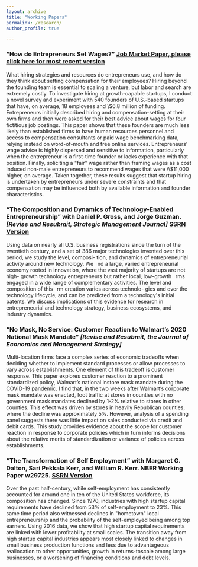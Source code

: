 ```yaml
---
layout: archive
title: "Working Papers"
permalink: /research/
author_profile: true

---
```



### “How do Entrepreneurs Set Wages?” [Job Market Paper, please click here for most recent version](/files/JMP_currentdraft.pdf)

What hiring strategies and resources do entrepreneurs use, and how do they think about setting compensation for their employees? 
Hiring beyond the founding team is essential to scaling a venture, but labor and search are extremely costly. To investigate hiring at growth-capable startups, 
I conduct a novel survey and experiment with 540 founders of U.S.-based startups that have, on average, 18 employees and \\$6.8 million of funding. 
Entrepreneurs initially described hiring and compensation-setting at their own firms and then were asked for their best advice about wages for four fictitious job postings. 
This paper shows that these founders are much less likely than established firms to have human resources personnel and access to compensation consultants or paid wage benchmarking data, relying instead on word-of-mouth and free online services. Entrepreneurs' wage advice is highly dispersed and sensitive to information, particularly when the entrepreneur is a first-time founder or lacks experience with that position.
Finally, soliciting a "fair" wage rather than framing wages as a cost induced non-male entrepreneurs to recommend wages that were \\$11,000 higher, on average. 
Taken together, these results suggest that startup hiring is undertaken by entrepreneurs under severe constraints and that compensation may be influenced both 
by available information and founder characteristics. 

### “The Composition and Dynamics of Technology-Enabled Entrepreneurship” with Daniel P. Gross, and Jorge Guzman. *[Revise and Resubmit, Strategic Management Journal]* [SSRN Version](https://papers.ssrn.com/sol3/papers.cfm?abstract_id=4383445) 

Using data on nearly all U.S. business registrations since the turn of the twentieth century,
and a set of 386 major technologies invented over this period, we study the level, composi-
tion, and dynamics of entrepreneurial activity around new technology. We  nd a large, varied
entrepreneurial economy rooted in innovation, where the vast majority of startups are not high-
growth technology entrepreneurs but rather local, low-growth  rms engaged in a wide range of
complementary activities. The level and composition of this  rm creation varies across technolo-
gies and over the technology lifecycle, and can be predicted from a technology's initial patents.
We discuss implications of this evidence for research in entrepreneurial and technology strategy,
business ecosystems, and industry dynamics.

### “No Mask, No Service: Customer Reaction to Walmart’s 2020 National Mask Mandate” *[Revise and Resubmit, the Journal of Economics and Management Strategy]*

Multi-location firms face a complex series of economic tradeoffs when deciding whether to implement
standard processes or allow processes to vary across establishments. One element of this tradeoff is customer
response. This paper explores customer reaction to a prominent standardized policy, Walmart’s national instore
mask mandate during the COVID-19 pandemic. I find that, in the two weeks after Walmart’s corporate
mask mandate was enacted, foot traffic at stores in counties with no government mask mandates declined by
1-2% relative to stores in other counties. This effect was driven by stores in heavily Republican counties,
where the decline was approximately 5%. However, analysis of a spending panel suggests there was little
impact on sales conducted via credit and debit cards. This study provides evidence about the scope for
customer reaction in response to corporate policies which in turn informs decisions about the relative merits
of standardization or variance of policies across establishments.

### “The Transformation of Self Employment” with Margaret G. Dalton, Sari Pekkala Kerr, and William R. Kerr. NBER Working Paper w29725. [SSRN Version](https://papers.ssrn.com/sol3/papers.cfm?abstract_id=4028341)

Over the past half-century, while self-employment has consistently accounted for around one in
ten of the United States workforce, its composition has changed. Since 1970, industries with high
startup capital requirements have declined from 53% of self-employment to 23%. This same time
period also witnessed declines in "hometown" local entrepreneurship and the probability of the
self-employed being among top earners. Using 2016 data, we show that high startup capital
requirements are linked with lower profitability at small scales. The transition away from high
startup capital industries appears most closely linked to changes in small business production
functions and less due to advantageous reallocation to other opportunities, growth in returns-toscale
among large businesses, or a worsening of financing conditions and debt levels.


